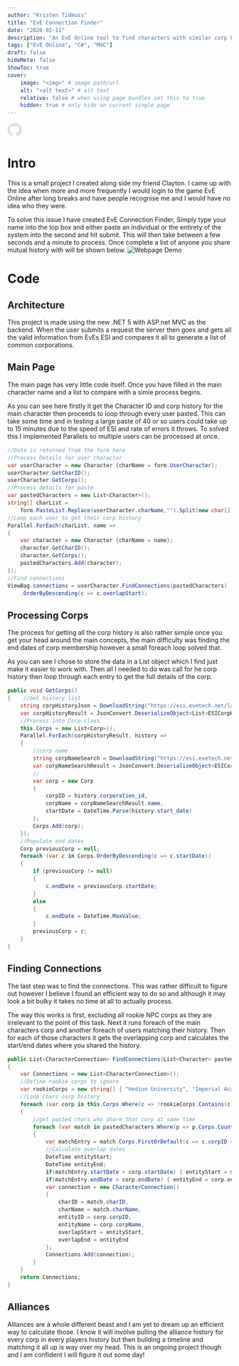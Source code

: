 ```yaml
---
author: "Kristen Tidmuss"
title: "EvE Connection Finder"
date: "2020-02-11"
description: "An EvE Online tool to find characters with similar corp history"
tags: ["EvE Online", "C#", "MVC"]
draft: false
hideMeta: false
ShowToc: true
cover:
    image: "<img>" # image path/url
    alt: "<alt text>" # alt text
    relative: false # when using page bundles set this to true
    hidden: true # only hide on current single page
---
```

[![GitHub](/images/github.png)](https://github.com/KristenTidmuss/EveConnectionFinder)

# Intro
This is a small project I created along side my friend Clayton. I came up with the idea when more and more frequently I would login to the game EvE Online after long breaks and have people recognise me and I would have no idea who they were.

To solve this issue I have created EvE Connection Finder, Simply type your name into the top box and either paste an individual or the entirety of the system into the second and hit submit. This will then take between a few seconds and a minute to process. Once complete a list of anyone you share mutual history with will be shown below.
![Webpage Demo](/images/projects/EveConnectionFinder.png)

# Code
## Architecture
This project is made using the new .NET 5 with ASP.net MVC as the backend. When the user submits a request the server then goes and gets all the valid information from EvEs ESI and compares it all to generate a list of common corporations.
## Main Page
The main page has very little code itself. Once you have filled in the main character name and a list to compare with a simle process begins.

As you can see here firstly it get the Character ID and corp history for the main character then proceeds to loop through every user pasted. This can take some time and in testing a large paste of 40 or so users could take up to 15 minutes due to the speed of ESI and rate of errors it throws. To solved this I implemented Parallels so multiple users can be processed at once.
```C#
//Data is returned from the form here
//Process Details for user character
var userCharacter = new Character {charName = form.UserCharacter};
userCharacter.GetCharID();
userCharacter.GetCorps();
//Process details for paste
var pastedCharacters = new List<Character>();
string[] charList =
    form.PasteList.Replace(userCharacter.charName,"").Split(new char[] {'\r', '\n'}, StringSplitOptions.RemoveEmptyEntries);
//Loop each user to get their corp history
Parallel.ForEach(charList, name =>
{
    var character = new Character {charName = name};
    character.GetCharID();
    character.GetCorps();
    pastedCharacters.Add(character);
});
//Find connections
ViewBag.connections = userCharacter.FindConnections(pastedCharacters)
    .OrderByDescending(c => c.overlapStart);
```
## Processing Corps
The process for getting all the corp history is also rather simple once you get your head around the main concepts, the main difficulty was finding the end dates of corp membership however a small foreach loop solved that.

As you can see I chose to store the data in a List object which I find just make it easier to work with. Then all I needed to do was call for he corp history then loop through each entry to get the full details of the corp.
```C#
public void GetCorps()
{    //Get history list
    string corpHistoryJson = DownloadString("https://esi.evetech.net/latest/characters/" + this.charID + "/corporationhistory datasource=tranquility");
    var corpHistoryResult = JsonConvert.DeserializeObject<List<ESICorpHistory>>(corpHistoryJson);
    //Process into Corp class
    this.Corps = new List<Corp>();
    Parallel.ForEach(corpHistoryResult, history =>
    {
        //corp name
        string corpNameSearch = DownloadString("https://esi.evetech.net/latest/corporations/" + history.corporation_id + "/?datasource=tranquility");
        var corpNameSearchResult = JsonConvert.DeserializeObject<ESICorp>(corpNameSearch);
        //
        var corp = new Corp
        {
            corpID = history.corporation_id,
            corpName = corpNameSearchResult.name,
            startDate = DateTime.Parse(history.start_date)
        };
        Corps.Add(corp);
    });
    //Populate end dates
    Corp previousCorp = null;
    foreach (var c in Corps.OrderByDescending(c => c.startDate))
    {
        if (previousCorp != null)
        {
            c.endDate = previousCorp.startDate;
        }
        else
        {
            c.endDate = DateTime.MaxValue;
        }
        previousCorp = c;
    }
}
```
## Finding Connections
The last step was to find the connections. This was rather difficult to figure out however I believe I found an efficient way to do so and although it may look a bit bulky it takes no time at all to actually process.

The way this works is first, excluding all rookie NPC corps as they are irrelevant to the point of this task. Next it runs foreach of the main characters corp and another foreach of users matching their history. Then for each of those characters it gets the overlapping corp and calculates the start/end dates where you shared the history.
```C#
public List<CharacterConnection> FindConnections(List<Character> pastedCharacters)
{
    var Connections = new List<CharacterConnection>();
    //Define rookie corps to ignore
    var rookieCorps = new string[] { "Hedion University", "Imperial Academy", "Royal Amarr Institute", "School of Applied Knowledge", "Science and Trade Institute", "State War Academy", "Center for Advanced Studies", "Federal Navy Academy", "University of Caille", "Pator Tech School", "Republic Military School", "Republic University", "Viziam", "Ministry of War", "Imperial Shipment", "Perkone", "Caldari Provisions", "Deep Core Mining Inc.", "The Scope", "Aliastra", "Garoun Investment Bank", "Brutor Tribe", "Sebiestor Tribe", "Native Freshfood", "Ministry of Internal Order", "Expert Distribution", "Impetus", "Brutor Tribe", "Amarr Imperial Navy", "Ytiri", "Federal Intelligence Office", "Republic Security Services", "Dominations", "Guristas"};
    //Loop Chars corp history
    foreach (var corp in this.Corps.Where(c => !rookieCorps.Contains(c.corpName)))
    {
        //get pasted chars who share that corp at same time
        foreach (var match in pastedCharacters.Where(p => p.Corps.Count(c => c.corpID == corp.corpID && c.startDate < corp.endDate && corp.startDate < c.endDate) > 0))
        {
            var matchEntry = match.Corps.FirstOrDefault(c => c.corpID == corp.corpID && c.startDate < corp.endDate && corp.startDate < c.endDate);
            //Calculate overlap dates
            DateTime entityStart;
            DateTime entityEnd;
            if(matchEntry.startDate > corp.startDate) { entityStart = matchEntry.startDate;} else { entityStart = corp.startDate;}
            if(matchEntry.endDate > corp.endDate) { entityEnd = corp.endDate;} else { entityEnd = matchEntry.endDate;}
            var connection = new CharacterConnection()
            {
                charID = match.charID,
                charName = match.charName,
                entityID = corp.corpID,
                entityName = corp.corpName,
                overlapStart = entityStart,
                overlapEnd = entityEnd
            };
            Connections.Add(connection);
        }
    }
    return Connections;
}
```
## Alliances
Alliances are a whole different beast and I am yet to dream up an efficient way to calculate those. I know it will involve pulling the alliance history for every corp in every players history but then building a timeline and matching it all up is way over my head. This is an ongoing project though and I am confident I will figure it out some day!
